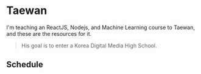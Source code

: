 # Taewan

I'm teaching an ReactJS, Nodejs, and Machine Learning course to Taewan, and these are the resources for it.

> His goal is to enter a Korea Digital Media High School.

## Schedule

